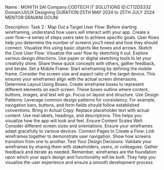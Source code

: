 Name : MOHITH SAI
Company:CODTECH IT SOLUTIONS
ID:CT12DS332
Domain:UI/UX Designing
DURATION:25TH MAY 2024 to 25TH JULY 2024
MENTOR:SRAVANI GOUNI

Description:
Task 2 :
Map Out a Target User Flow:
Before starting wireframing, understand how users will interact with your app. Create a user flow—a series of steps users take to achieve specific goals. User flows help you determine the number of screens you’ll need and how they should connect. Visualize this using basic objects like boxes and arrows.
Sketch the Core User Flow:
Visualize the user flow by sketching it out. Explore various design directions. Use paper or digital sketching tools to let your creativity shine. Share these quick concepts with others, gather feedback, and iterate.
Set a Mobile Frame:
Start wireframing by defining the mobile frame. Consider the screen size and aspect ratio of the target device. This ensures your wireframes align with the actual screen dimensions.
Determine Layout Using Boxes:
Create wireframe boxes to represent different elements on each screen. These boxes outline where content, buttons, images, and text will go. Focus on layout and structure.
Use Design Patterns:
Leverage common design patterns for consistency. For example, navigation bars, buttons, and form fields should follow established conventions.
Bring in Actual Copy:
Replace placeholder text with actual content. Use real labels, headings, and descriptions. This helps you visualize how the app will look and feel.
Ensure Content Scales Well:
Consider different screen sizes and orientations. Ensure your wireframes adapt gracefully to various devices.
Connect Pages to Create a Flow:
Link wireframes together to demonstrate user navigation. Show how screens transition from one to another.
Test Your Design Decisions:
Validate your wireframes by sharing them with stakeholders, users, or colleagues. Gather feedback and iterate as needed.
Remember, wireframes are the foundation upon which your app’s design and functionality will be built. They help you visualize the user experience and ensure a smooth development process
